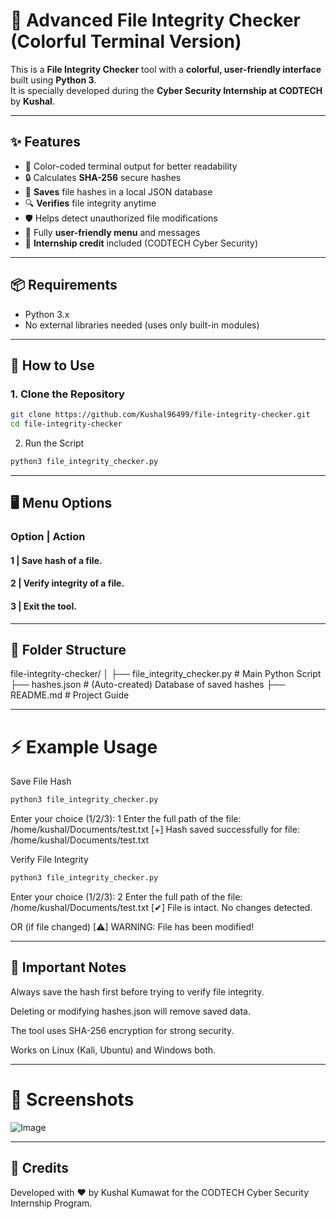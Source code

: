 # 🔐 Advanced File Integrity Checker (Colorful Terminal Version)

This is a **File Integrity Checker** tool with a **colorful, user-friendly interface** built using **Python 3**.  
It is specially developed during the **Cyber Security Internship at CODTECH** by **Kushal**.

---

## ✨ Features

- 🎨 Color-coded terminal output for better readability
- 🔒 Calculates **SHA-256** secure hashes
- 💾 **Saves** file hashes in a local JSON database
- 🔍 **Verifies** file integrity anytime
- 🛡️ Helps detect unauthorized file modifications
- 🧠 Fully **user-friendly menu** and messages
- 📜 **Internship credit** included (CODTECH Cyber Security)

---

## 📦 Requirements

- Python 3.x
- No external libraries needed (uses only built-in modules)

---

## 🚀 How to Use

### 1. Clone the Repository

```bash
git clone https://github.com/Kushal96499/file-integrity-checker.git
cd file-integrity-checker
```

2. Run the Script
```bash
python3 file_integrity_checker.py
```
---

## 🖥️ Menu Options
### Option | Action
 #### 1      | Save hash of a file.
 #### 2      | Verify integrity of a file.
 #### 3      | Exit the tool.

---

## 📂 Folder Structure
file-integrity-checker/
│
├── file_integrity_checker.py   # Main Python Script
├── hashes.json                 # (Auto-created) Database of saved hashes
├── README.md                   # Project Guide

---

# ⚡ Example Usage
Save File Hash
```bash
python3 file_integrity_checker.py
```
Enter your choice (1/2/3): 1
Enter the full path of the file: /home/kushal/Documents/test.txt
[+] Hash saved successfully for file: /home/kushal/Documents/test.txt

Verify File Integrity
```bash
python3 file_integrity_checker.py
```
Enter your choice (1/2/3): 2
Enter the full path of the file: /home/kushal/Documents/test.txt
[✔] File is intact. No changes detected.

OR (if file changed)
[⚠] WARNING: File has been modified!

---

## 📢 Important Notes
Always save the hash first before trying to verify file integrity.

Deleting or modifying hashes.json will remove saved data.

The tool uses SHA-256 encryption for strong security.

Works on Linux (Kali, Ubuntu) and Windows both.

---

# 📸 Screenshots 

![Image](https://github.com/user-attachments/assets/ac98ae55-bdb3-4413-a4e6-59a99f237ac8)

---
## 🤝 Credits
Developed with ❤️ by Kushal Kumawat
for the CODTECH Cyber Security Internship Program.
